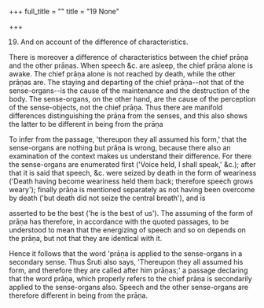 +++
full_title = ""
title = "19 None"

+++


19. And on account of the difference of characteristics.

There is moreover a difference of characteristics between the chief prāṇa and the other prāṇas. When speech &c. are asleep, the chief prāṇa alone is awake. The chief prāṇa alone is not reached by death, while the other prāṇas are. The staying and departing of the chief prāṇa--not that of the sense-organs--is the cause of the maintenance and the destruction of the body. The sense-organs, on the other hand, are the cause of the perception of the sense-objects, not the chief prāṇa. Thus there are manifold differences distinguishing the prāṇa from the senses, and this also shows the latter to be different in being from the prāṇa

To infer from the passage, 'thereupon they all assumed his form,' that the sense-organs are nothing but prāṇa is wrong, because there also an examination of the context makes us understand their difference. For there the sense-organs are enumerated first ('Voice held, I shall speak,' &c.); after that it is said that speech, &c. were seized by death in the form of weariness ('Death having become weariness held them back; therefore speech grows weary'); finally prāṇa is mentioned separately as not having been overcome by death ('but death did not seize the central breath'), and is

asserted to be the best ('he is the best of us'). The assuming of the form of prāṇa has therefore, in accordance with the quoted passages, to be understood to mean that the energizing of speech and so on depends on the prāṇa, but not that they are identical with it.

Hence it follows that the word 'prāṇa is applied to the sense-organs in a secondary sense. Thus Śruti also says, 'Thereupon they all assumed his form, and therefore they are called after him prāṇas;' a passage declaring that the word prāṇa, which properly refers to the chief prāṇa is secondarily applied to the sense-organs also. Speech and the other sense-organs are therefore different in being from the prāṇa.

